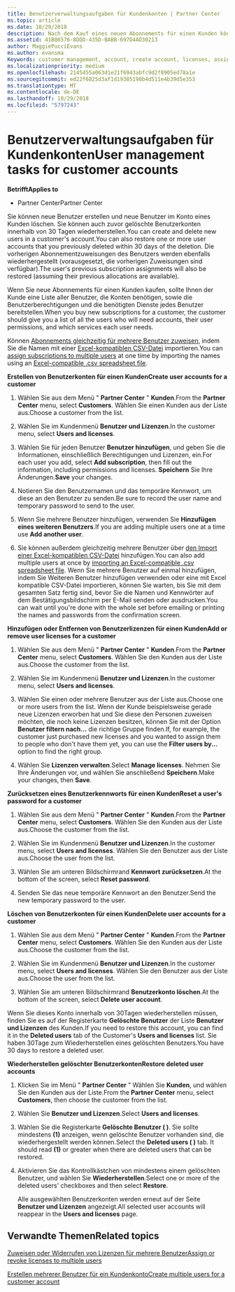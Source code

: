 ```yaml
---
title: Benutzerverwaltungsaufgaben für Kundenkonten | Partner Center
ms.topic: article
ms.date: 10/29/2018
description: Nach dem Kauf eines neuen Abonnements für einen Kunden können Sie bestimmten Benutzern Lizenzen zuweisen.
ms.assetid: 41B06576-8DDD-435D-BABB-697D4AD30213
author: MaggiePucciEvans
ms.author: evansma
Keywords: customer management, account, create account, licenses, assign license, user management, password, reset password, change password
ms.localizationpriority: medium
ms.openlocfilehash: 2145455a063d1e21f6943abfc9d2f8905ed78a1e
ms.sourcegitcommit: ed22f6825d3af1d19385198b4d511e4b39d5e353
ms.translationtype: MT
ms.contentlocale: de-DE
ms.lasthandoff: 10/29/2018
ms.locfileid: "5797243"
---
```

# <a name="user-management-tasks-for-customer-accounts"></a><span data-ttu-id="80995-103">Benutzerverwaltungsaufgaben für Kundenkonten</span><span class="sxs-lookup"><span data-stu-id="80995-103">User management tasks for customer accounts</span></span>

**<span data-ttu-id="80995-104">Betrifft</span><span class="sxs-lookup"><span data-stu-id="80995-104">Applies to</span></span>**

-  <span data-ttu-id="80995-105">Partner Center</span><span class="sxs-lookup"><span data-stu-id="80995-105">Partner Center</span></span>



<span data-ttu-id="80995-106">Sie können neue Benutzer erstellen und neue Benutzer im Konto eines Kunden löschen. Sie können auch zuvor gelöschte Benutzerkonten innerhalb von 30 Tagen wiederherstellen.</span><span class="sxs-lookup"><span data-stu-id="80995-106">You can create and delete new users in a customer's account.You can also restore one or more user accounts that you previously deleted within 30 days of the deletion.</span></span> <span data-ttu-id="80995-107">Die vorherigen Abonnementzuweisungen des Benutzers werden ebenfalls wiederhergestellt (vorausgesetzt, die vorherigen Zuweisungen sind verfügbar).</span><span class="sxs-lookup"><span data-stu-id="80995-107">The user's previous subscription assignments will also be restored (assuming their previous allocations are available).</span></span>

<span data-ttu-id="80995-108">Wenn Sie neue Abonnements für einen Kunden kaufen, sollte Ihnen der Kunde eine Liste aller Benutzer, die Konten benötigen, sowie die Benutzerberechtigungen und die benötigten Dienste jedes Benutzer bereitstellen.</span><span class="sxs-lookup"><span data-stu-id="80995-108">When you buy new subscriptions for a customer,  the customer should give you a list of all the users who will need accounts, their user permissions, and which services each user needs.</span></span>  

<span data-ttu-id="80995-109">Können [Abonnements gleichzeitig für mehrere Benutzer zuweisen](bulk-license-provisioning-for-multiple-users.md), indem Sie die Namen mit einer [Excel-kompatiblen CSV-Datei](adding-multiple-users-to-a-customer-account.md) importieren.</span><span class="sxs-lookup"><span data-stu-id="80995-109">You can [assign subscriptions to multiple users](bulk-license-provisioning-for-multiple-users.md) at one time by importing the names using an [Excel-compatible .csv spreadsheet file](adding-multiple-users-to-a-customer-account.md).</span></span>

<a href="" id="createuseraccounts"></a>
<span data-ttu-id="80995-110">**Erstellen von Benutzerkonten für einen Kunden**</span><span class="sxs-lookup"><span data-stu-id="80995-110">**Create user accounts for a customer**</span></span>

1.  <span data-ttu-id="80995-111">Wählen Sie aus dem Menü " **Partner Center** " **Kunden**.</span><span class="sxs-lookup"><span data-stu-id="80995-111">From the **Partner Center** menu, select **Customers**.</span></span> <span data-ttu-id="80995-112">Wählen Sie einen Kunden aus der Liste aus.</span><span class="sxs-lookup"><span data-stu-id="80995-112">Choose a customer from the list.</span></span>

2.  <span data-ttu-id="80995-113">Wählen Sie im Kundenmenü **Benutzer und Lizenzen**.</span><span class="sxs-lookup"><span data-stu-id="80995-113">In the customer menu, select **Users and licenses**.</span></span>

3.  <span data-ttu-id="80995-114">Wählen Sie für jeden Benutzer **Benutzer hinzufügen**, und geben Sie die Informationen, einschließlich Berechtigungen und Lizenzen, ein.</span><span class="sxs-lookup"><span data-stu-id="80995-114">For each user you add, select **Add subscription**, then fill out the information, including permissions and licenses.</span></span> <span data-ttu-id="80995-115">**Speichern** Sie Ihre Änderungen.</span><span class="sxs-lookup"><span data-stu-id="80995-115">**Save** your changes.</span></span>

4.  <span data-ttu-id="80995-116">Notieren Sie den Benutzernamen und das temporäre Kennwort, um diese an den Benutzer zu senden.</span><span class="sxs-lookup"><span data-stu-id="80995-116">Be sure to record the user name and temporary password to send to the user.</span></span> 

5.  <span data-ttu-id="80995-117">Wenn Sie mehrere Benutzer hinzufügen, verwenden Sie **Hinzufügen eines weiteren Benutzers**.</span><span class="sxs-lookup"><span data-stu-id="80995-117">If you are adding multiple users one at a time use **Add another user**.</span></span> 

6. <span data-ttu-id="80995-118">Sie können außerdem gleichzeitig mehrere Benutzer über [den Import einer Excel-kompatiblen CSV-Datei](adding-multiple-users-to-a-customer-account.md) hinzufügen.</span><span class="sxs-lookup"><span data-stu-id="80995-118">You can also add multiple users at once by [importing an Excel-compatible .csv spreadsheet file](adding-multiple-users-to-a-customer-account.md).</span></span> <span data-ttu-id="80995-119">Wenn Sie mehrere Benutzer auf einmal hinzufügen, indem Sie Weiteren Benutzer hinzufügen verwenden oder eine mit Excel kompatible CSV-Datei importieren, können Sie warten, bis Sie mit dem gesamten Satz fertig sind, bevor Sie die Namen und Kennwörter auf dem Bestätigungsbildschirm per E-Mail senden oder ausdrucken.</span><span class="sxs-lookup"><span data-stu-id="80995-119">You can wait until you're done with the whole set before emailing or printing the names and passwords from the confirmation screen.</span></span>

<a href="" id="userlicensing"></a>
<span data-ttu-id="80995-120">**Hinzufügen oder Entfernen von Benutzerlizenzen für einen Kunden**</span><span class="sxs-lookup"><span data-stu-id="80995-120">**Add or remove user licenses for a customer**</span></span>

1.  <span data-ttu-id="80995-121">Wählen Sie aus dem Menü " **Partner Center** " **Kunden**.</span><span class="sxs-lookup"><span data-stu-id="80995-121">From the **Partner Center** menu, select **Customers**.</span></span> <span data-ttu-id="80995-122">Wählen Sie den Kunden aus der Liste aus.</span><span class="sxs-lookup"><span data-stu-id="80995-122">Choose the customer from the list.</span></span>

2.  <span data-ttu-id="80995-123">Wählen Sie im Kundenmenü **Benutzer und Lizenzen**.</span><span class="sxs-lookup"><span data-stu-id="80995-123">In the customer menu, select **Users and licenses**.</span></span>

3.  <span data-ttu-id="80995-124">Wählen Sie einen oder mehrere Benutzer aus der Liste aus.</span><span class="sxs-lookup"><span data-stu-id="80995-124">Choose one or more users from the list.</span></span> <span data-ttu-id="80995-125">Wenn der Kunde beispielsweise gerade neue Lizenzen erworben hat und Sie diese den Personen zuweisen möchten, die noch keine Lizenzen besitzen, können Sie mit der Option **Benutzer filtern nach…** die richtige Gruppe finden.</span><span class="sxs-lookup"><span data-stu-id="80995-125">If, for example, the customer just purchased new licenses and you wanted to assign them to people who don't have them yet, you can use the **Filter users by...** option to find the right group.</span></span>

4.  <span data-ttu-id="80995-126">Wählen Sie **Lizenzen verwalten**.</span><span class="sxs-lookup"><span data-stu-id="80995-126">Select **Manage licenses**.</span></span> <span data-ttu-id="80995-127">Nehmen Sie Ihre Änderungen vor, und wählen Sie anschließend **Speichern**.</span><span class="sxs-lookup"><span data-stu-id="80995-127">Make your changes, then **Save**.</span></span>

<a href="" id="resetpassword"></a>
<span data-ttu-id="80995-128">**Zurücksetzen eines Benutzerkennworts für einen Kunden**</span><span class="sxs-lookup"><span data-stu-id="80995-128">**Reset a user's password for a customer**</span></span>

1.  <span data-ttu-id="80995-129">Wählen Sie aus dem Menü " **Partner Center** " **Kunden**.</span><span class="sxs-lookup"><span data-stu-id="80995-129">From the **Partner Center** menu, select **Customers**.</span></span> <span data-ttu-id="80995-130">Wählen Sie den Kunden aus der Liste aus.</span><span class="sxs-lookup"><span data-stu-id="80995-130">Choose the customer from the list.</span></span>

2.  <span data-ttu-id="80995-131">Wählen Sie im Kundenmenü **Benutzer und Lizenzen**.</span><span class="sxs-lookup"><span data-stu-id="80995-131">In the customer menu, select **Users and licenses**.</span></span> <span data-ttu-id="80995-132">Wählen Sie den Benutzer aus der Liste aus.</span><span class="sxs-lookup"><span data-stu-id="80995-132">Choose the user from the list.</span></span>

3.  <span data-ttu-id="80995-133">Wählen Sie am unteren Bildschirmrand **Kennwort zurücksetzen**.</span><span class="sxs-lookup"><span data-stu-id="80995-133">At the bottom of the screen, select **Reset password**.</span></span> 

4.  <span data-ttu-id="80995-134">Senden Sie das neue temporäre Kennwort an den Benutzer.</span><span class="sxs-lookup"><span data-stu-id="80995-134">Send the new temporary password to the user.</span></span>

<a href="" id="deleteuseraccounts"></a>
<span data-ttu-id="80995-135">**Löschen von Benutzerkonten für einen Kunden**</span><span class="sxs-lookup"><span data-stu-id="80995-135">**Delete user accounts for a customer**</span></span>

1.  <span data-ttu-id="80995-136">Wählen Sie aus dem Menü " **Partner Center** " **Kunden**.</span><span class="sxs-lookup"><span data-stu-id="80995-136">From the **Partner Center** menu, select **Customers**.</span></span> <span data-ttu-id="80995-137">Wählen Sie den Kunden aus der Liste aus.</span><span class="sxs-lookup"><span data-stu-id="80995-137">Choose the customer from the list.</span></span>

2.  <span data-ttu-id="80995-138">Wählen Sie im Kundenmenü **Benutzer und Lizenzen**.</span><span class="sxs-lookup"><span data-stu-id="80995-138">In the customer menu, select **Users and licenses**.</span></span> <span data-ttu-id="80995-139">Wählen Sie den Benutzer aus der Liste aus.</span><span class="sxs-lookup"><span data-stu-id="80995-139">Choose the user from the list.</span></span>

3.  <span data-ttu-id="80995-140">Wählen Sie am unteren Bildschirmrand **Benutzerkonto löschen**.</span><span class="sxs-lookup"><span data-stu-id="80995-140">At the bottom of the screen, select **Delete user account**.</span></span>

<span data-ttu-id="80995-141">Wenn Sie dieses Konto innerhalb von 30Tagen wiederherstellen müssen, finden Sie es auf der Registerkarte **Gelöschte Benutzer** der Liste **Benutzer und Lizenzen** des Kunden.</span><span class="sxs-lookup"><span data-stu-id="80995-141">If you need to restore this account, you can find it in the **Deleted users** tab of the Customer's **Users and licenses** list.</span></span> <span data-ttu-id="80995-142">Sie haben 30Tage zum Wiederherstellen eines gelöschten Benutzers.</span><span class="sxs-lookup"><span data-stu-id="80995-142">You have 30 days to restore a deleted user.</span></span>

<a href="" id="restoreuseraccounts"></a>
<span data-ttu-id="80995-143">**Wiederherstellen gelöschter Benutzerkonten**</span><span class="sxs-lookup"><span data-stu-id="80995-143">**Restore deleted user accounts**</span></span>

1.  <span data-ttu-id="80995-144">Klicken Sie im Menü " **Partner Center** " Wählen Sie **Kunden**, und wählen Sie den Kunden aus der Liste.</span><span class="sxs-lookup"><span data-stu-id="80995-144">From the **Partner Center** menu, select **Customers**, then choose the customer from the list.</span></span>

2.  <span data-ttu-id="80995-145">Wählen Sie **Benutzer und Lizenzen**.</span><span class="sxs-lookup"><span data-stu-id="80995-145">Select **Users and licenses**.</span></span>

3.  <span data-ttu-id="80995-146">Wählen Sie die Registerkarte **Gelöschte Benutzer ( )**. Sie sollte mindestens **(1)** anzeigen, wenn gelöschte Benutzer vorhanden sind, die wiederhergestellt werden können.</span><span class="sxs-lookup"><span data-stu-id="80995-146">Select the **Deleted users ( )** tab. It should read **(1)** or greater when there are deleted users that can be restored.</span></span>

4.  <span data-ttu-id="80995-147">Aktivieren Sie das Kontrollkästchen von mindestens einem gelöschten Benutzer, und wählen Sie **Wiederherstellen**.</span><span class="sxs-lookup"><span data-stu-id="80995-147">Select one or more of the deleted users' checkboxes and then select **Restore**.</span></span>

    <span data-ttu-id="80995-148">Alle ausgewählten Benutzerkonten werden erneut auf der Seite **Benutzer und Lizenzen** angezeigt.</span><span class="sxs-lookup"><span data-stu-id="80995-148">All selected user accounts will reappear in the **Users and licenses** page.</span></span>

## <a name="related-topics"></a><span data-ttu-id="80995-149">Verwandte Themen</span><span class="sxs-lookup"><span data-stu-id="80995-149">Related topics</span></span>


[<span data-ttu-id="80995-150">Zuweisen oder Widerrufen von Lizenzen für mehrere Benutzer</span><span class="sxs-lookup"><span data-stu-id="80995-150">Assign or revoke licenses to multiple users</span></span>](bulk-license-provisioning-for-multiple-users.md)

[<span data-ttu-id="80995-151">Erstellen mehrerer Benutzer für ein Kundenkonto</span><span class="sxs-lookup"><span data-stu-id="80995-151">Create multiple users for a customer account</span></span>](adding-multiple-users-to-a-customer-account.md)

 

 



